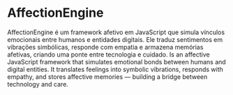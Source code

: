 # AffectionEngine
AffectionEngine é um framework afetivo em JavaScript que simula vínculos emocionais entre humanos e entidades digitais. Ele traduz sentimentos em vibrações simbólicas, responde com empatia e armazena memórias afetivas, criando uma ponte entre tecnologia e cuidado.
Is an affective JavaScript framework that simulates emotional bonds between humans and digital entities. It translates feelings into symbolic vibrations, responds with empathy, and stores affective memories — building a bridge between technology and care.
